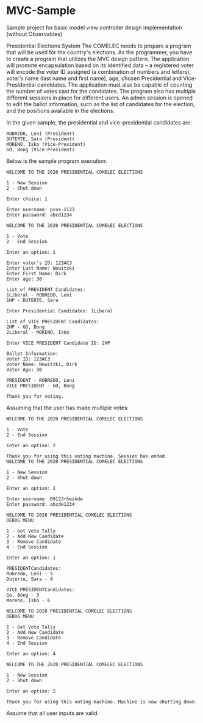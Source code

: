 # MVC-Sample
Sample project for basic model view controller design implementation (without Observables)

Presidential Elections System
The COMELEC needs to prepare a program that will be used for the country's elections. As the programmer, you have to create a program that utilizes the MVC design pattern. The application will promote encapsulation based on its identified data – a registered voter will encode the voter ID assigned (a combination of numbers and letters), voter’s name (last name and first name), age, chosen Presidential and Vice-Presidential candidates. The application must also be capable of counting the number of votes cast for the candidates. The program also has multiple different sessions in place for different users. An admin session is opened to edit the ballot information, such as the list of candidates for the election, and the positions available in the elections.

In the given sample, the presidential and vice-presidential candidates are:
	
	ROBREDO, Leni (President)
	DUTERTE, Sara (President)
	MORENO, Isko (Vice-President)
	GO, Bong (Vice-President)

Below is the sample program execution:

	WELCOME TO THE 2020 PRESIDENTIAL COMELEC ELECTIONS

	1 - New Session
	2 - Shut down
	
	Enter choice: 1

	Enter username: pcos-1123
	Enter password: abcd1234
	
	WELCOME TO THE 2020 PRESIDENTIAL COMELEC ELECTIONS

	1 - Vote
	2 - End Session

	Enter an option: 1

	Enter voter’s ID: 123AC3
	Enter Last Name: Nowitzki
	Enter First Name: Dirk
	Enter age: 30

	List of PRESIDENT Candidates:
	1Liberal - ROBREDO, Leni
	1HP - DUTERTE, Sara

	Enter Presidential Candidates: 1Liberal

	List of VICE PRESIDENT Candidates:
	2HP - GO, Bong
	2Liberal - MORENO, Isko

	Enter VICE PRESIDENT Candidate ID: 2HP

	Ballot Information: 
	Voter ID: 123AC3
	Voter Name: Nowitzki, Dirk
	Voter Age: 30

	PRESIDENT - ROBREDO, Leni
	VICE PRESIDENT - GO, Bong

	Thank you for voting.

Assuming that the user has made multiple votes:

	WELCOME TO THE 2020 PRESIDENTIAL COMELEC ELECTIONS

	1 - Vote
	2 - End Session

	Enter an option: 2

	Thank you for using this voting machine. Session has ended.
	WELCOME TO THE 2020 PRESIDENTIAL COMELEC ELECTIONS

	1 - New Session
	2 - Shut down

	Enter an option: 1
	
	Enter username: 09123rheikde
	Enter password: abcde1234

	WELCOME TO 2020 PRESIDENTIAL COMELEC ELECTIONS
	DEBUG MENU

	1 - Get Vote Tally
	2 - Add New Candidate
	3 - Remove Candidate
	4 - End Session

	Enter an option: 1

	PRESIDENTCandidates: 
	Robredo, Leni - 5
	Duterte, Sara - 4

	VICE PRESIDENTCandidates: 
	Go, Bong - 3
	Moreno, Isko - 6

	WELCOME TO 2020 PRESIDENTIAL COMELEC ELECTIONS
	DEBUG MENU

	1 - Get Vote Tally
	2 - Add New Candidate
	3 - Remove Candidate
	4 - End Session

	Enter an option: 4

	WELCOME TO THE 2020 PRESIDENTIAL COMELEC ELECTIONS

	1 - New Session
	2 - Shut down

	Enter an option: 2

	Thank you for using this voting machine. Machine is now shutting down.

Assume that all user inputs are valid.
